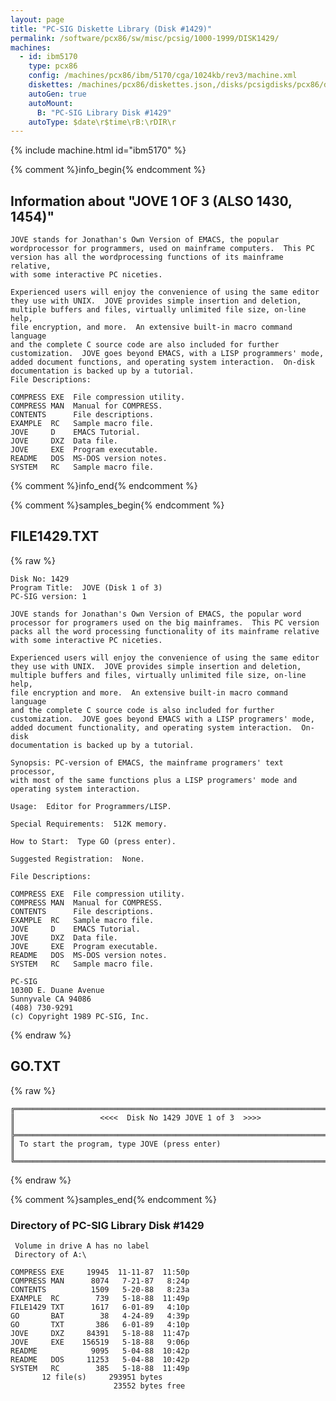 ```yaml
---
layout: page
title: "PC-SIG Diskette Library (Disk #1429)"
permalink: /software/pcx86/sw/misc/pcsig/1000-1999/DISK1429/
machines:
  - id: ibm5170
    type: pcx86
    config: /machines/pcx86/ibm/5170/cga/1024kb/rev3/machine.xml
    diskettes: /machines/pcx86/diskettes.json,/disks/pcsigdisks/pcx86/diskettes.json
    autoGen: true
    autoMount:
      B: "PC-SIG Library Disk #1429"
    autoType: $date\r$time\rB:\rDIR\r
---
```


{% include machine.html id="ibm5170" %}

{% comment %}info_begin{% endcomment %}

## Information about "JOVE 1 OF 3 (ALSO 1430, 1454)"

    JOVE stands for Jonathan's Own Version of EMACS, the popular
    wordprocessor for programmers, used on mainframe computers.  This PC
    version has all the wordprocessing functions of its mainframe relative,
    with some interactive PC niceties.
    
    Experienced users will enjoy the convenience of using the same editor
    they use with UNIX.  JOVE provides simple insertion and deletion,
    multiple buffers and files, virtually unlimited file size, on-line help,
    file encryption, and more.  An extensive built-in macro command language
    and the complete C source code are also included for further
    customization.  JOVE goes beyond EMACS, with a LISP programmers' mode,
    added document functions, and operating system interaction.  On-disk
    documentation is backed up by a tutorial.
    File Descriptions:
    
    COMPRESS EXE  File compression utility.
    COMPRESS MAN  Manual for COMPRESS.
    CONTENTS      File descriptions.
    EXAMPLE  RC   Sample macro file.
    JOVE     D    EMACS Tutorial.
    JOVE     DXZ  Data file.
    JOVE     EXE  Program executable.
    README   DOS  MS-DOS version notes.
    SYSTEM   RC   Sample macro file.
{% comment %}info_end{% endcomment %}

{% comment %}samples_begin{% endcomment %}

## FILE1429.TXT

{% raw %}
```
Disk No: 1429
Program Title:  JOVE (Disk 1 of 3)
PC-SIG version: 1

JOVE stands for Jonathan's Own Version of EMACS, the popular word
processor for programers used on the big mainframes.  This PC version
packs all the word processing functionality of its mainframe relative
with some interactive PC niceties.

Experienced users will enjoy the convenience of using the same editor
they use with UNIX.  JOVE provides simple insertion and deletion,
multiple buffers and files, virtually unlimited file size, on-line help,
file encryption and more.  An extensive built-in macro command language
and the complete C source code is also included for further
customization.  JOVE goes beyond EMACS with a LISP programers' mode,
added document functionality, and operating system interaction.  On-disk
documentation is backed up by a tutorial.

Synopsis: PC-version of EMACS, the mainframe programers' text processor,
with most of the same functions plus a LISP programers' mode and
operating system interaction.

Usage:  Editor for Programmers/LISP.

Special Requirements:  512K memory.

How to Start:  Type GO (press enter).

Suggested Registration:  None.

File Descriptions:

COMPRESS EXE  File compression utility.
COMPRESS MAN  Manual for COMPRESS.
CONTENTS      File descriptions.
EXAMPLE  RC   Sample macro file.
JOVE     D    EMACS Tutorial.
JOVE     DXZ  Data file.
JOVE     EXE  Program executable.
README   DOS  MS-DOS version notes.
SYSTEM   RC   Sample macro file.

PC-SIG
1030D E. Duane Avenue
Sunnyvale CA 94086
(408) 730-9291
(c) Copyright 1989 PC-SIG, Inc.

```
{% endraw %}

## GO.TXT

{% raw %}
```
╔═════════════════════════════════════════════════════════════════════════╗
║                   <<<<  Disk No 1429 JOVE 1 of 3  >>>>                  ║
╠═════════════════════════════════════════════════════════════════════════╣
║ To start the program, type JOVE (press enter)                           ║
╚═════════════════════════════════════════════════════════════════════════╝
```
{% endraw %}

{% comment %}samples_end{% endcomment %}

### Directory of PC-SIG Library Disk #1429

     Volume in drive A has no label
     Directory of A:\

    COMPRESS EXE     19945  11-11-87  11:50p
    COMPRESS MAN      8074   7-21-87   8:24p
    CONTENTS          1509   5-20-88   8:23a
    EXAMPLE  RC        739   5-18-88  11:49p
    FILE1429 TXT      1617   6-01-89   4:10p
    GO       BAT        38   4-24-89   4:39p
    GO       TXT       386   6-01-89   4:10p
    JOVE     DXZ     84391   5-18-88  11:47p
    JOVE     EXE    156519   5-18-88   9:06p
    README            9095   5-04-88  10:42p
    README   DOS     11253   5-04-88  10:42p
    SYSTEM   RC        385   5-18-88  11:49p
           12 file(s)     293951 bytes
                           23552 bytes free
